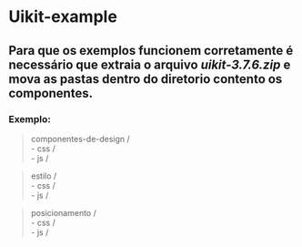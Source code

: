 # Uikit-example

## Para que os exemplos funcionem corretamente é necessário que extraia o arquivo *uikit-3.7.6.zip* e mova as pastas dentro do diretorio contento os componentes.

### Exemplo:

> componentes-de-design /
> <br>          - css / 
> <br>          - js /

> estilo /
> <br>          - css / 
> <br>          - js /

> posicionamento /
> <br>          - css / 
> <br>          - js /

